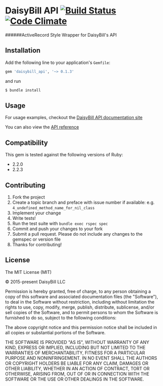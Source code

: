 # DaisyBill API [![Build Status](https://semaphoreci.com/api/v1/projects/4e51c7d8-2ca3-4c3e-9172-ff2082309342/577794/shields_badge.svg)](https://semaphoreci.com/daisybill/daisybill_api) [![Code Climate](https://codeclimate.com/repos/54ff0165e30ba055fa001c7f/badges/1cde64d9bdc572be43a9/gpa.svg)](https://codeclimate.com/repos/54ff0165e30ba055fa001c7f/feed)
######ActiveRecord Style Wrapper for DaisyBill's API

## Installation

Add the following line to your application's `Gemfile`:

```ruby
gem 'daisybill_api', '~> 0.1.3'
```

and run

```bash
$ bundle install
```

## Usage
For usage examples, checkout the [DaisyBill API documentation site](http://dev.daisybill.com)

You can also view the [API reference](http://www.rubydoc.info/github/daisybill/daisybill_api/master)

## Compatibility
This gem is tested against the following versions of Ruby:

- 2.2.0
- 2.2.3

## Contributing
1. Fork the project
2. Create a topic branch and preface with issue number if available: e.g. `4_undefined_method_name_for_nil_class`
3. Implement your change
4. Write tests!
5. Run the test suite with `bundle exec rspec spec`
6. Commit and push your changes to your fork
7. Submit a pull request. Please do not include any changes to the gemspec or version file
8. Thanks for contributing!

## License
The MIT License (MIT)

© 2015-present DaisyBill LLC

Permission is hereby granted, free of charge, to any person obtaining a copy
of this software and associated documentation files (the "Software"), to deal
in the Software without restriction, including without limitation the rights
to use, copy, modify, merge, publish, distribute, sublicense, and/or sell
copies of the Software, and to permit persons to whom the Software is
furnished to do so, subject to the following conditions:

The above copyright notice and this permission notice shall be included in
all copies or substantial portions of the Software.

THE SOFTWARE IS PROVIDED "AS IS", WITHOUT WARRANTY OF ANY KIND, EXPRESS OR
IMPLIED, INCLUDING BUT NOT LIMITED TO THE WARRANTIES OF MERCHANTABILITY,
FITNESS FOR A PARTICULAR PURPOSE AND NONINFRINGEMENT. IN NO EVENT SHALL THE
AUTHORS OR COPYRIGHT HOLDERS BE LIABLE FOR ANY CLAIM, DAMAGES OR OTHER
LIABILITY, WHETHER IN AN ACTION OF CONTRACT, TORT OR OTHERWISE, ARISING FROM,
OUT OF OR IN CONNECTION WITH THE SOFTWARE OR THE USE OR OTHER DEALINGS IN
THE SOFTWARE.
